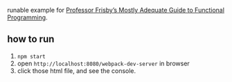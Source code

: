 runable example for [Professor Frisby’s Mostly Adequate Guide to Functional Programming](https://github.com/MostlyAdequate/mostly-adequate-guide).

## how to run
1. `npm start`
2. open `http://localhost:8080/webpack-dev-server` in browser
3. click those html file, and see the console.